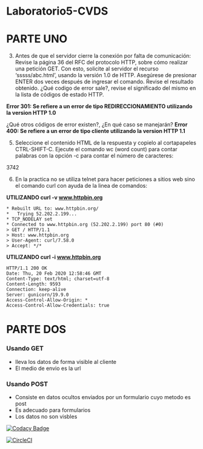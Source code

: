 # Laboratorio5-CVDS

# PARTE UNO

3. Antes de que el servidor cierre la conexión por falta de comunicación:
Revise la página 36 del RFC del protocolo HTTP, sobre cómo realizar una petición GET. Con esto, solicite al servidor el recurso ‘sssss/abc.html’, usando la versión 1.0 de HTTP.
Asegúrese de presionar ENTER dos veces después de ingresar el comando.
Revise el resultado obtenido. ¿Qué codigo de error sale?, revise el significado del mismo en la lista de códigos de estado HTTP.

**Error 301: Se refiere a un error de tipo REDIRECCIONAMIENTO utilizando la version HTTP 1.0** 

¿Qué otros códigos de error existen?, ¿En qué caso se manejarán?
**Error 400: Se refiere a un error de tipo cliente utilizando la version HTTP 1.1** 


5. Seleccione el contenido HTML de la respuesta y copielo al cortapapeles CTRL-SHIFT-C. Ejecute el comando wc (word count) para
 contar palabras con la opción -c para contar el número de caracteres:
 
 3742
 
 6. En la practica no se utiliza telnet para hacer peticiones a sitios web sino el comando curl con ayuda de la linea de comandos:

**UTILIZANDO curl -v www.httpbin.org**

~~~
* Rebuilt URL to: www.httpbin.org/
*   Trying 52.202.2.199...
* TCP_NODELAY set
* Connected to www.httpbin.org (52.202.2.199) port 80 (#0)
> GET / HTTP/1.1
> Host: www.httpbin.org
> User-Agent: curl/7.58.0
> Accept: */*
~~~

**UTILIZANDO curl -i www.httpbin.org**

~~~
HTTP/1.1 200 OK
Date: Thu, 20 Feb 2020 12:58:46 GMT
Content-Type: text/html; charset=utf-8
Content-Length: 9593
Connection: keep-alive
Server: gunicorn/19.9.0
Access-Control-Allow-Origin: *
Access-Control-Allow-Credentials: true
~~~


# PARTE DOS

### Usando GET 
- lleva los datos de forma visible al cliente
- El medio de envio es la url

### Usando POST
- Consiste en datos ocultos enviados por un formulario cuyo metodo es post
- Es adecuado para formularios
- Los datos no son visbles

[![Codacy Badge](https://api.codacy.com/project/badge/Grade/c42353620eed40daaf4102f82214411e)](https://app.codacy.com/manual/johann9911/CVDS-LAB5/dashboard)

[![CircleCI](https://circleci.com/gh/PDSW-ECI/base-proyectos.svg?style=svg)](https://circleci.com/gh/johann9911/workflows/CVDS-LAB5)